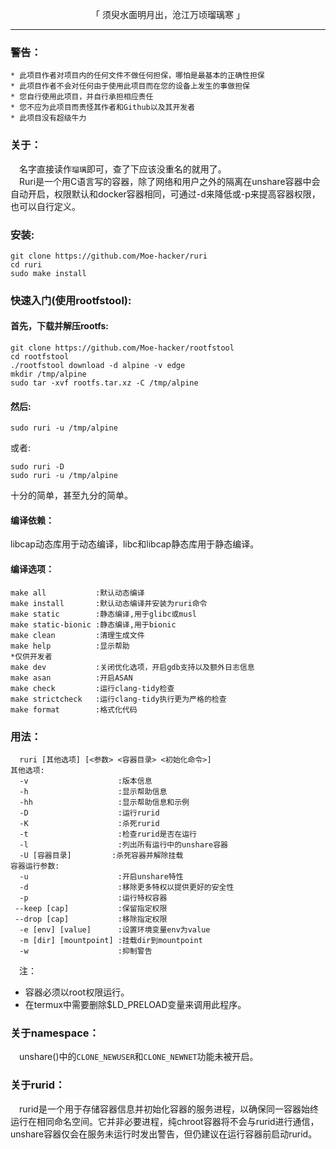 <p align="center">「 须臾水面明月出，沧江万顷瑠璃寒 」</p>

-----------

### 警告：      
```
* 此项目作者对项目内的任何文件不做任何担保，哪怕是最基本的正确性担保
* 此项目作者不会对任何由于使用此项目而在您的设备上发生的事做担保
* 您自行使用此项目，并自行承担相应责任
* 您不应为此项目而责怪其作者和Github以及其开发者
* 此项目没有超级牛力
```
### 关于：                 
&emsp;名字直接读作`瑠璃`即可，查了下应该没重名的就用了。        
&emsp;Ruri是一个用C语言写的容器，除了网络和用户之外的隔离在unshare容器中会自动开启，权限默认和docker容器相同，可通过-d来降低或-p来提高容器权限，也可以自行定义。      
### 安装:      
```
git clone https://github.com/Moe-hacker/ruri
cd ruri
sudo make install
```
### 快速入门(使用rootfstool):
#### 首先，下载并解压rootfs:
```
git clone https://github.com/Moe-hacker/rootfstool
cd rootfstool
./rootfstool download -d alpine -v edge
mkdir /tmp/alpine
sudo tar -xvf rootfs.tar.xz -C /tmp/alpine
```
#### 然后:
```
sudo ruri -u /tmp/alpine
```
或者:      
```
sudo ruri -D
sudo ruri -u /tmp/alpine
```
十分的简单，甚至九分的简单。    
#### 编译依赖：         
libcap动态库用于动态编译，libc和libcap静态库用于静态编译。           
#### 编译选项：     
```text
make all           :默认动态编译
make install       :默认动态编译并安装为ruri命令
make static        :静态编译,用于glibc或musl
make static-bionic :静态编译,用于bionic
make clean         :清理生成文件
make help          :显示帮助
*仅供开发者
make dev           :关闭优化选项，开启gdb支持以及额外日志信息
make asan          :开启ASAN
make check         :运行clang-tidy检查
make strictcheck   :运行clang-tidy执行更为严格的检查
make format        :格式化代码
```
### 用法：    
```text
  ruri [其他选项] [<参数> <容器目录> <初始化命令>]
其他选项:
  -v                    :版本信息
  -h                    :显示帮助信息
  -hh                   :显示帮助信息和示例
  -D                    :运行rurid
  -K                    :杀死rurid
  -t                    :检查rurid是否在运行
  -l                    :列出所有运行中的unshare容器
  -U [容器目录]         :杀死容器并解除挂载
容器运行参数:
  -u                    :开启unshare特性
  -d                    :移除更多特权以提供更好的安全性
  -p                    :运行特权容器
 --keep [cap]           :保留指定权限
 --drop [cap]           :移除指定权限
  -e [env] [value]      :设置环境变量env为value
  -m [dir] [mountpoint] :挂载dir到mountpoint
  -w                    :抑制警告
```
&emsp;注：
- 容器必须以root权限运行。      
- 在termux中需要删除$LD_PRELOAD变量来调用此程序。           
### 关于namespace：      
&emsp;unshare()中的`CLONE_NEWUSER`和`CLONE_NEWNET`功能未被开启。         
### 关于rurid：      
&emsp;rurid是一个用于存储容器信息并初始化容器的服务进程，以确保同一容器始终运行在相同命名空间。它并非必要进程，纯chroot容器将不会与rurid进行通信，unshare容器仅会在服务未运行时发出警告，但仍建议在运行容器前启动rurid。
